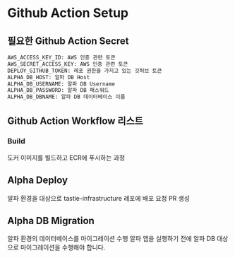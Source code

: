 # Github Action Setup

## 필요한 Github Action Secret

```sh
AWS_ACCESS_KEY_ID: AWS 인증 관련 토큰
AWS_SECRET_ACCESS_KEY: AWS 인증 관련 토큰
DEPLOY_GITHUB_TOKEN: 레포 권한을 가지고 있는 깃허브 토큰
ALPHA_DB_HOST: 알파 DB Host
ALPHA_DB_USERNAME: 알파 DB Username
ALPHA_DB_PASSWORD: 알파 DB 패스워드
ALPHA_DB_DBNAME: 알파 DB 데이터베이스 이름
```

## Github Action Workflow 리스트

### Build

도커 이미지를 빌드하고 ECR에 푸시하는 과정

## Alpha Deploy

알파 환경을 대상으로 tastie-infrastructure 레포에 배포 요청 PR 생성

## Alpha DB Migration

알파 환경의 데이터베이스를 마이그레이션 수행
알파 앱을 실행하기 전에 알파 DB 대상으로 마이그레이션을 수행해야 합니다.

